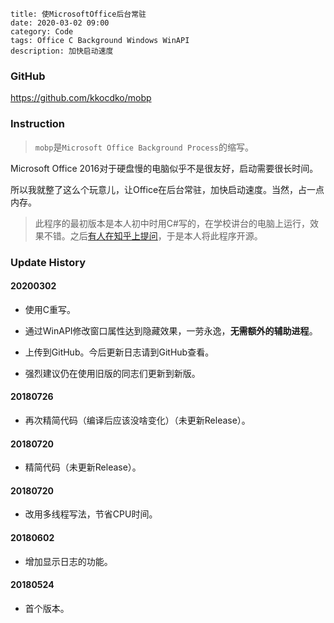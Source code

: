 ```
title: 使MicrosoftOffice后台常驻
date: 2020-03-02 09:00
category: Code
tags: Office C Background Windows WinAPI
description: 加快启动速度
```

### GitHub

<https://github.com/kkocdko/mobp>

### Instruction

> `mobp`是`Microsoft Office Background Process`的缩写。

Microsoft Office 2016对于硬盘慢的电脑似乎不是很友好，启动需要很长时间。

所以我就整了这么个玩意儿，让Office在后台常驻，加快启动速度。当然，占一点内存。

> 此程序的最初版本是本人初中时用C#写的，在学校讲台的电脑上运行，效果不错。之后[有人在知乎上提问]()，于是本人将此程序开源。

### Update History

#### 20200302

* 使用C重写。

* 通过WinAPI修改窗口属性达到隐藏效果，一劳永逸，**无需额外的辅助进程**。

* 上传到GitHub。今后更新日志请到GitHub查看。

* 强烈建议仍在使用旧版的同志们更新到新版。

#### 20180726

* 再次精简代码（编译后应该没啥变化）（未更新Release）。

#### 20180720

* 精简代码（未更新Release）。

#### 20180720

* 改用多线程写法，节省CPU时间。

#### 20180602

* 增加显示日志的功能。

#### 20180524

* 首个版本。
